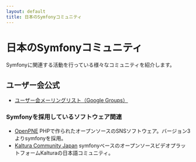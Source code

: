 ```yaml
---
layout: default
title: 日本のSymfonyコミュニティ
---
```


日本のSymfonyコミュニティ
=========================

Symfonyに関連する活動を行っている様々なコミュニティを紹介します。

ユーザー会公式
--------------

- [ユーザー会メーリングリスト（Google Groups）](http://groups.google.com/group/symfony-users-ja)


### Symfonyを採用しているソフトウェア関連

- [OpenPNE](http://www.openpne.jp/)
  PHPで作られたオープンソースのSNSソフトウェア。バージョン3よりsymfonyを採用。
- [Kaltura Community Japan](http://groups.google.com/group/kaltura-community-japan/)
  symfonyベースのオープンソースビデオプラットフォームKalturaの日本語コミュニティ。
